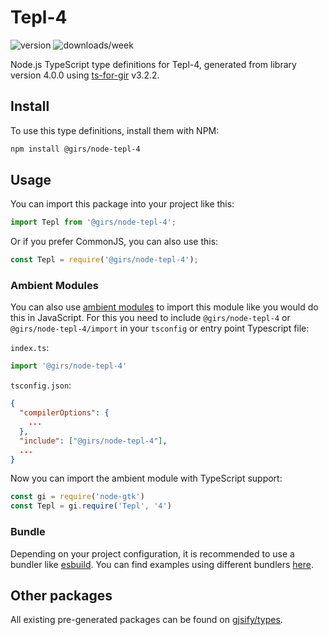
# Tepl-4

![version](https://img.shields.io/npm/v/@girs/node-tepl-4)
![downloads/week](https://img.shields.io/npm/dw/@girs/node-tepl-4)


Node.js TypeScript type definitions for Tepl-4, generated from library version 4.0.0 using [ts-for-gir](https://github.com/gjsify/ts-for-gir) v3.2.2.


## Install

To use this type definitions, install them with NPM:
```bash
npm install @girs/node-tepl-4
```

## Usage

You can import this package into your project like this:
```ts
import Tepl from '@girs/node-tepl-4';
```

Or if you prefer CommonJS, you can also use this:
```ts
const Tepl = require('@girs/node-tepl-4');
```

### Ambient Modules

You can also use [ambient modules](https://github.com/gjsify/ts-for-gir/tree/main/packages/cli#ambient-modules) to import this module like you would do this in JavaScript.
For this you need to include `@girs/node-tepl-4` or `@girs/node-tepl-4/import` in your `tsconfig` or entry point Typescript file:

`index.ts`:
```ts
import '@girs/node-tepl-4'
```

`tsconfig.json`:
```json
{
  "compilerOptions": {
    ...
  },
  "include": ["@girs/node-tepl-4"],
  ...
}
```

Now you can import the ambient module with TypeScript support: 

```ts
const gi = require('node-gtk')
const Tepl = gi.require('Tepl', '4')
```


### Bundle

Depending on your project configuration, it is recommended to use a bundler like [esbuild](https://esbuild.github.io/). You can find examples using different bundlers [here](https://github.com/gjsify/ts-for-gir/tree/main/examples).

## Other packages

All existing pre-generated packages can be found on [gjsify/types](https://github.com/gjsify/types).

